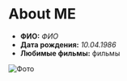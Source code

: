 # About ME

* **ФИО:** _ФИО_
* **Дата рождения:** _10.04.1986_
* **Любимые фильмы:** фильмы 
  
![Фото]()